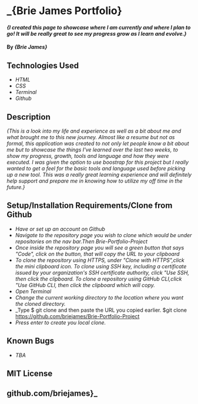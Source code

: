 # _{Brie James Portfolio}

#### _{I created this page to showcase where I am currently and where I plan to go! It will be really great to see my progress grow as I learn and evolve.}_

#### By _**{Brie James}**_

## Technologies Used

* _HTML_
* _CSS_
* _Terminal_
* _Github_

## Description

_{This is a look into my life and experience as well as a bit about me and what brought me to this new journey. Almost like a resume but not as formal, this application was created to not only let people know a bit about me but to showcase the things I've learned over the last two weeks, to show my progress, growth, tools and language and how they were executed. I was given the option to use boostrap for this project but I really wanted to get a feel for the basic tools and language used before picking up a new tool. This was a really great learning experience and will definitely help support and prepare me in knowing how to utilize my off time in the future.}_

## Setup/Installation Requirements/Clone from Github

* _Have or set up an account on Github_
* _Navigate to the repository page you wish to clone which would be under         repositories on the nav bar.Then Brie-Portfolio-Project_
* _Once inside the repository page you will see a green button that says "Code", click on the button, that will copy the URL to your clipboard_
* _To clone the repository using HTTPS, under "Clone with HTTPS",click the mini clipboard icon. To clone using SSH key, including a certificate issued by your organization's SSH certificate authority, click "Use SSH, then click the clipboard. To clone a repository using GitHub CLI,click "Use GitHub CLI, then click the clipboard which will copy._
* _Open Terminal_
* _Change the current working directory to the location where you want the cloned directory._
* _Type $ git clone and then paste the URL you copied earlier. $git clone https://github.com/briejames/Brie-Portfolio-Project
* _Press enter to create you local clone._


## Known Bugs

* _TBA_

## MIT License


## github.com/briejames}_
